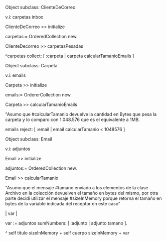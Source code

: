 Object subclass: ClienteDeCorreo

v.i: carpetas inbox

ClienteDeCorreo >> initialize

carpetas:= OrderedCollection new.



ClienteDecorreo >> carpetasPesadas

^carpetas collect: [ :carpeta | carpeta calcularTamanioEmails ]





Object subclass: Carpeta

v.i: emails



Carpeta >> initialize

emails:= OrdererCollection new.



Carpeta >> calcularTamanioEmails

"Asumo que #calcularTamanio devuelve la cantidad en Bytes que pesa la carpeta y lo comparo con 1.048.576 que es el equivalente a 1MB.



emails reject: [ :email | email  calcularTamanio < 1048576 ]









Object subclass: Email

v.i: adjuntos

Email >> initialize

adjuntos:= OrderedCollection new.



Email >> calcularTamanio

"Asumo que el mensaje #tamano enviado a los elementos de la clase Archivo en la colección devuelven el tamaño en bytes del mismo, por otra parte decidí utilizar el mensaje #sizeInMemory porque retorna el tamaño en bytes de la variable indicada del receptor en este caso"



| var |

var := adjuntos sumNumbers: [ :adjunto | adjunto tamano ].

^ self titulo sizeInMemory + self cuerpo sizeInMemory + var